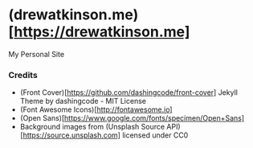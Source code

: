 # (drewatkinson.me)[https://drewatkinson.me]
My Personal Site

### Credits
* (Front Cover)[https://github.com/dashingcode/front-cover] Jekyll Theme by dashingcode - MIT License
* (Font Awesome Icons)[http://fontawesome.io]
* (Open Sans)[https://www.google.com/fonts/specimen/Open+Sans]
* Background images from (Unsplash Source API)[https://source.unsplash.com] licensed under CC0
